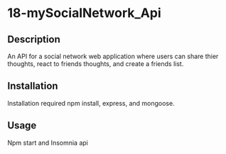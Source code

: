# 18-mySocialNetwork_Api

## Description
An API for a social network web application where users can share thier thoughts, react to friends thoughts, and create a friends list. 

## Installation
Installation required npm install, express, and mongoose.

## Usage
Npm start and Insomnia api
